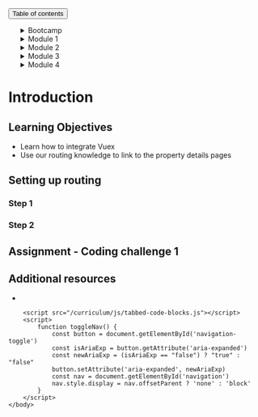 <!DOCTYPE html>
<html lang="en-GB">
    <head>
        <meta charset="utf-8">
        <title> Introduction</title>
        <meta name="viewport" content="width=device-width, initial-scale=1"/>
        <link rel="shortcut icon" type="image/x-icon" href="/curriculum/favicon.ico"/>
        <link rel="stylesheet" href="https://cdnjs.cloudflare.com/ajax/libs/highlight.js/10.6.0/styles/an-old-hope.min.css">
        <link rel="stylesheet" href="/curriculum/style.css"/>
        <script src="/curriculum/js/highlight.min.js"></script>
        <script src="/curriculum/js/bash.min.js"></script>
        <script src="/curriculum/js/java.min.js"></script>
        <script src="/curriculum/js/javascript.min.js"></script>
        <script src="/curriculum/js/sql.min.js"></script>
    </head>
    <body>
        <button 
            id="navigation-toggle"
            aria-expanded="false"
            aria-haspopup="true"
            onclick="toggleNav()"
            onkeydown="event => {event.keyCode === 13 ? toggleNav() : null}"
            tabindex="1">Table of contents</button>
        <nav id="navigation"><ul><details><summary>Bootcamp</summary><ul><details><summary>Unit 1 Object Oriented Programming</summary><ul><li><a href="/curriculum\Bootcamp\Unit-1-Object_Oriented_Programming\0.1.1-JavaScript_Objects_And_Functions.html">0.1.1 JavaScript Objects And Functions</a></li><li><a href="/curriculum\Bootcamp\Unit-1-Object_Oriented_Programming\0.1.2-Test_Driven_Development.html">0.1.2 Test Driven Development</a></li><li><a href="/curriculum\Bootcamp\Unit-1-Object_Oriented_Programming\0.1.3-Objects_in_an_Airport_Domain.html">0.1.3 Objects in an Airport Domain</a></li><li><a href="/curriculum\Bootcamp\Unit-1-Object_Oriented_Programming\0.1.4-Static_functions_and_properties.html">0.1.4 Static functions and properties</a></li><li><a href="/curriculum\Bootcamp\Unit-1-Object_Oriented_Programming\0.1.5-Inheritance.html">0.1.5 Inheritance</a></li><li><a href="/curriculum\Bootcamp\Unit-1-Object_Oriented_Programming\0.1.6-UML_Modelling.html">0.1.6 UML Modelling</a></li><li><a href="/curriculum\Bootcamp\Unit-1-Object_Oriented_Programming\0.1.7-OOP_Challenge.html">0.1.7 OOP Challenge</a></li><li><a href="/curriculum\Bootcamp\Unit-1-Object_Oriented_Programming\0.1.8-End_of_Unit_Quiz_OOP.html">0.1.8 End of Unit Quiz OOP</a></li></ul></details><details><summary>Unit 2 Asynchronous JavaScript</summary><ul><li><a href="/curriculum\Bootcamp\Unit-2-Asynchronous_JavaScript\0.2.1-Asynchronous_JavaScript.html">0.2.1 Asynchronous JavaScript</a></li><li><a href="/curriculum\Bootcamp\Unit-2-Asynchronous_JavaScript\0.2.2-Promises.html">0.2.2 Promises</a></li><li><a href="/curriculum\Bootcamp\Unit-2-Asynchronous_JavaScript\0.2.3-Asynchronous_Airport_Data_Load.html">0.2.3 Asynchronous Airport Data Load</a></li><li><a href="/curriculum\Bootcamp\Unit-2-Asynchronous_JavaScript\0.2.4-End_of_Unit_Quiz_Async.html">0.2.4 End of Unit Quiz Async</a></li></ul></details><details><summary>Unit 3 Relational Databases</summary><ul><li><a href="/curriculum\Bootcamp\Unit-3-Relational_Databases\0.3.1-Logical_Data_Model.html">0.3.1 Logical Data Model</a></li><li><a href="/curriculum\Bootcamp\Unit-3-Relational_Databases\0.3.10-Sequelize_part_2.html">0.3.10 Sequelize part 2</a></li><li><a href="/curriculum\Bootcamp\Unit-3-Relational_Databases\0.3.11-End_of_Unit_Quiz_Databases.html">0.3.11 End of Unit Quiz Databases</a></li><li><a href="/curriculum\Bootcamp\Unit-3-Relational_Databases\0.3.2-Introduction_to_Databases.html">0.3.2 Introduction to Databases</a></li><li><a href="/curriculum\Bootcamp\Unit-3-Relational_Databases\0.3.3-Basic_SQL_Commands.html">0.3.3 Basic SQL Commands</a></li><li><a href="/curriculum\Bootcamp\Unit-3-Relational_Databases\0.3.4-SQL_Joins.html">0.3.4 SQL Joins</a></li><li><a href="/curriculum\Bootcamp\Unit-3-Relational_Databases\0.3.5-Database_access_using_Node.html">0.3.5 Database access using Node</a></li><li><a href="/curriculum\Bootcamp\Unit-3-Relational_Databases\0.3.6-Populating_databases_from_JSON.html">0.3.6 Populating databases from JSON</a></li><li><a href="/curriculum\Bootcamp\Unit-3-Relational_Databases\0.3.7-Object_Relational_Mapping_part_1.html">0.3.7 Object Relational Mapping part 1</a></li><li><a href="/curriculum\Bootcamp\Unit-3-Relational_Databases\0.3.8-Object_Relational_Mapping_part_2.html">0.3.8 Object Relational Mapping part 2</a></li><li><a href="/curriculum\Bootcamp\Unit-3-Relational_Databases\0.3.9-Sequelize_part_1.html">0.3.9 Sequelize part 1</a></li></ul></details><details><summary>Unit 4 RESTful Servers</summary><ul><li><a href="/curriculum\Bootcamp\Unit-4-RESTful_Servers\0.4.1-Web_Servers.html">0.4.1 Web Servers</a></li><li><a href="/curriculum\Bootcamp\Unit-4-RESTful_Servers\0.4.2-Application_Servers.html">0.4.2 Application Servers</a></li><li><a href="/curriculum\Bootcamp\Unit-4-RESTful_Servers\0.4.3-Postman.html">0.4.3 Postman</a></li><li><a href="/curriculum\Bootcamp\Unit-4-RESTful_Servers\0.4.4-Route_Parameters.html">0.4.4 Route Parameters</a></li><li><a href="/curriculum\Bootcamp\Unit-4-RESTful_Servers\0.4.5-CRUD_operations.html">0.4.5 CRUD operations</a></li><li><a href="/curriculum\Bootcamp\Unit-4-RESTful_Servers\0.4.6-Server_side_Validation.html">0.4.6 Server side Validation</a></li><li><a href="/curriculum\Bootcamp\Unit-4-RESTful_Servers\0.4.7-End_of_Unit_Quiz_RESTful.html">0.4.7 End of Unit Quiz RESTful</a></li></ul></details><details><summary>Unit 5 Human Computer Interaction</summary><ul><li><a href="/curriculum\Bootcamp\Unit-5-Human_Computer_Interaction\0.5.1-Human_Computer_Interaction.html">0.5.1 Human Computer Interaction</a></li><li><a href="/curriculum\Bootcamp\Unit-5-Human_Computer_Interaction\0.5.2-Server_Side_Rendering.html">0.5.2 Server Side Rendering</a></li><li><a href="/curriculum\Bootcamp\Unit-5-Human_Computer_Interaction\0.5.3-The_Document_Object_Model.html">0.5.3 The Document Object Model</a></li><li><a href="/curriculum\Bootcamp\Unit-5-Human_Computer_Interaction\0.5.4-HTML_forms_and_lists.html">0.5.4 HTML forms and lists</a></li><li><a href="/curriculum\Bootcamp\Unit-5-Human_Computer_Interaction\0.5.5-End_of_Unit_Quiz_HCI.html">0.5.5 End of Unit Quiz HCI</a></li></ul></details><details><summary>Unit 6 End Of Bootcamp Group Project</summary><ul><li><a href="/curriculum\Bootcamp\Unit-6-End_Of_Bootcamp_Group_Project\0.6.1-Introduction.html">0.6.1 Introduction</a></li><li><a href="/curriculum\Bootcamp\Unit-6-End_Of_Bootcamp_Group_Project\0.6.2-Requirements.html">0.6.2 Requirements</a></li><li><a href="/curriculum\Bootcamp\Unit-6-End_Of_Bootcamp_Group_Project\0.6.3-Agile_Development.html">0.6.3 Agile Development</a></li><li><a href="/curriculum\Bootcamp\Unit-6-End_Of_Bootcamp_Group_Project\0.6.4-Design.html">0.6.4 Design</a></li><li><a href="/curriculum\Bootcamp\Unit-6-End_Of_Bootcamp_Group_Project\0.6.5-GitHub_Projects.html">0.6.5 GitHub Projects</a></li><li><a href="/curriculum\Bootcamp\Unit-6-End_Of_Bootcamp_Group_Project\0.6.6-Branching_and_Pull_Requests.html">0.6.6 Branching and Pull Requests</a></li><li><a href="/curriculum\Bootcamp\Unit-6-End_Of_Bootcamp_Group_Project\0.6.7-Deployment_with_Heroku.html">0.6.7 Deployment with Heroku</a></li></ul></details></ul></details><details><summary>Module 1</summary><ul><details><summary>Unit 1 Agile user requirements</summary><ul><li><a href="/curriculum\Module-1\Unit-1-Agile_user_requirements\1.1.1-Introduction_to_Agile.html">1.1.1 Introduction to Agile</a></li><li><a href="/curriculum\Module-1\Unit-1-Agile_user_requirements\1.1.2-Personas.html">1.1.2 Personas</a></li><li><a href="/curriculum\Module-1\Unit-1-Agile_user_requirements\1.1.3-User_Stories.html">1.1.3 User Stories</a></li><li><a href="/curriculum\Module-1\Unit-1-Agile_user_requirements\1.1.4-Requirements.html">1.1.4 Requirements</a></li><li><a href="/curriculum\Module-1\Unit-1-Agile_user_requirements\1.1.5-Next_Steps.html">1.1.5 Next Steps</a></li></ul></details><details><summary>Unit 2 Designing UI</summary><ul><li><a href="/curriculum\Module-1\Unit-2-Designing_UI\1.2.1-Usability_heuristics.html">1.2.1 Usability heuristics</a></li><li><a href="/curriculum\Module-1\Unit-2-Designing_UI\1.2.2-Composition_and_components_in_design.html">1.2.2 Composition and components in design</a></li><li><a href="/curriculum\Module-1\Unit-2-Designing_UI\1.2.3-Prototyping_UI.html">1.2.3 Prototyping UI</a></li><li><a href="/curriculum\Module-1\Unit-2-Designing_UI\1.2.4-Next_Steps.html">1.2.4 Next Steps</a></li></ul></details><details><summary>Unit 3 Building UI with a framework</summary><ul><li><a href="/curriculum\Module-1\Unit-3-Building_UI_with_a_framework\1.3-Welcome_to_Unit_3.html">1.3 Welcome to Unit 3</a></li><li><a href="/curriculum\Module-1\Unit-3-Building_UI_with_a_framework\1.3.1-Part_1_Getting_started_with_the_Vue_CDN.html">1.3.1 Part 1 Getting started with the Vue CDN</a></li><li><a href="/curriculum\Module-1\Unit-3-Building_UI_with_a_framework\1.3.2-Part_2_Vue_methods_and_computed_properties.html">1.3.2 Part 2 Vue methods and computed properties</a></li><li><a href="/curriculum\Module-1\Unit-3-Building_UI_with_a_framework\1.3.3-Part_3_Events_and_Adding_to_cart.html">1.3.3 Part 3 Events and Adding to cart</a></li><li><a href="/curriculum\Module-1\Unit-3-Building_UI_with_a_framework\1.3.4-Part_4_Introducing_routing_to_our_app.html">1.3.4 Part 4 Introducing routing to our app</a></li><li><a href="/curriculum\Module-1\Unit-3-Building_UI_with_a_framework\1.3.4-ZGlossary_of_terms.html">1.3.4 ZGlossary of terms</a></li><li><a href="/curriculum\Module-1\Unit-3-Building_UI_with_a_framework\1.3.5-Part_5_Fixing_the_add_to_cart_event.html">1.3.5 Part 5 Fixing the add to cart event</a></li><li><a href="/curriculum\Module-1\Unit-3-Building_UI_with_a_framework\1.3.6-Part_6_Adding_the_property_details_page.html.md/index.html">1.3.6 Part 6 Adding the property details page</a></li></ul></details><details><summary>Unit 4 Accessibility</summary><ul><li><a href="/curriculum\Module-1\Unit-4-Accessibility\1.4.1-Inclusive_design.html">1.4.1 Inclusive design</a></li><li><a href="/curriculum\Module-1\Unit-4-Accessibility\1.4.2-Accessibility.html">1.4.2 Accessibility</a></li><li><a href="/curriculum\Module-1\Unit-4-Accessibility\1.4.3-Next_Steps.html">1.4.3 Next Steps</a></li></ul></details><details><summary>Unit 5 End to end testing</summary><ul><li><a href="/curriculum\Module-1\Unit-5-End_to_end_testing\1.5.1-End_to_end_testing.html">1.5.1 End to end testing</a></li><li><a href="/curriculum\Module-1\Unit-5-End_to_end_testing\1.5.2-Test_cases_and_equivalence_testing.html">1.5.2 Test cases and equivalence testing</a></li></ul></details></ul></details><details><summary>Module 2</summary><ul><details><summary>Unit 1 Securing RESTful APIs</summary><ul><li><a href="/curriculum\Module-2\Unit-1-Securing_RESTful_APIs\2.1.1-Designing_RESTful_APIs.html">2.1.1 Designing RESTful APIs</a></li><li><a href="/curriculum\Module-2\Unit-1-Securing_RESTful_APIs\2.1.2-What_makes_for_REST.html">2.1.2 What makes for REST</a></li><li><a href="/curriculum\Module-2\Unit-1-Securing_RESTful_APIs\2.1.3-Basic_Auth.html">2.1.3 Basic Auth</a></li><li><a href="/curriculum\Module-2\Unit-1-Securing_RESTful_APIs\2.1.4-Next_steps.html">2.1.4 Next steps</a></li></ul></details><details><summary>Unit 2 OAuth with OpenID Connect</summary><ul><li><a href="/curriculum\Module-2\Unit-2-OAuth_with_OpenID_Connect\2.2.1-Securing_with_OAuth.html">2.2.1 Securing with OAuth</a></li><li><a href="/curriculum\Module-2\Unit-2-OAuth_with_OpenID_Connect\2.2.2-Session_and_token_management.html">2.2.2 Session and token management</a></li><li><a href="/curriculum\Module-2\Unit-2-OAuth_with_OpenID_Connect\2.2.3-OpenID_Connect.html">2.2.3 OpenID Connect</a></li><li><a href="/curriculum\Module-2\Unit-2-OAuth_with_OpenID_Connect\2.2.4-API_Assignment.html">2.2.4 API Assignment</a></li></ul></details></ul></details><details><summary>Module 3</summary><ul><details><summary>Unit 1 The SDLC</summary><ul><li><a href="/curriculum\Module-3\Unit-1-The-SDLC\3.1.1-The_Software_Development_Life_Cycle.html">3.1.1 The Software Development Life Cycle</a></li><li><a href="/curriculum\Module-3\Unit-1-The-SDLC\3.1.2-The_roles_and_responsibilities_in_the_SDLC_with_communication.html">3.1.2 The roles and responsibilities in the SDLC with communication</a></li><li><a href="/curriculum\Module-3\Unit-1-The-SDLC\3.1.3-Communication_in_your_teams.html">3.1.3 Communication in your teams</a></li></ul></details><details><summary>Unit 2 The 7 Princibles of Testing</summary><ul><li><a href="/curriculum\Module-3\Unit-2-The-7-Princibles-of-Testing\3.2.1-The_7_Princibles_of_Testing.html">3.2.1 The 7 Princibles of Testing</a></li><li><a href="/curriculum\Module-3\Unit-2-The-7-Princibles-of-Testing\3.2.2-Continuous_Deployment.html">3.2.2 Continuous Deployment</a></li></ul></details><details><summary>Unit 3 Deployment and Maintenance</summary><ul><li><a href="/curriculum\Module-3\Unit-3-Deployment-and-Maintenance\3.3.1-Containerisation_with_docker.html">3.3.1 Containerisation with docker</a></li><li><a href="/curriculum\Module-3\Unit-3-Deployment-and-Maintenance\3.3.2-Introduction_to_Cloud_Computing.html">3.3.2 Introduction to Cloud Computing</a></li><li><a href="/curriculum\Module-3\Unit-3-Deployment-and-Maintenance\3.3.3-Monitoring_and_Maintenance.html">3.3.3 Monitoring and Maintenance</a></li></ul></details></ul></details><details><summary>Module 4</summary><ul><details><summary>Unit 1 Open Web Application Security Project</summary><ul><li><a href="/curriculum\Module-4\Unit-1-Open_Web_Application_Security_Project\4.1.1-Introduction_to_the_OWASP_Top_Ten.html">4.1.1 Introduction to the OWASP Top Ten</a></li><li><a href="/curriculum\Module-4\Unit-1-Open_Web_Application_Security_Project\4.1.2-Injection_Attacks.html">4.1.2 Injection Attacks</a></li><li><a href="/curriculum\Module-4\Unit-1-Open_Web_Application_Security_Project\4.1.3-Broken_Authentication.html">4.1.3 Broken Authentication</a></li><li><a href="/curriculum\Module-4\Unit-1-Open_Web_Application_Security_Project\4.1.3-Exposing_Sensitive_Data.html">4.1.3 Exposing Sensitive Data</a></li><li><a href="/curriculum\Module-4\Unit-1-Open_Web_Application_Security_Project\4.1.4-Monitoring_for_attacks.html">4.1.4 Monitoring for attacks</a></li><li><a href="/curriculum\Module-4\Unit-1-Open_Web_Application_Security_Project\4.1.5-The_role_of_a_Penetration_Tester.html">4.1.5 The role of a Penetration Tester</a></li><li><a href="/curriculum\Module-4\Unit-1-Open_Web_Application_Security_Project\4.1.6-Next_Steps.html">4.1.6 Next Steps</a></li></ul></details></ul></details></ul></nav>
        <h1>Introduction</h1>
<h2>Learning Objectives</h2>
<ul>
<li>Learn how to integrate Vuex</li>
<li>Use our routing knowledge to link to the property details pages</li>
</ul>
<h2>Setting up routing</h2>
<h3>Step 1</h3>
<h3>Step 2</h3>
<h2>Assignment - Coding challenge 1</h2>
<h2>Additional resources</h2>
<ul>
<li><a href=""></a></li>
</ul>

        <script src="/curriculum/js/tabbed-code-blocks.js"></script>
        <script>
            function toggleNav() {
                const button = document.getElementById('navigation-toggle')
                const isAriaExp = button.getAttribute('aria-expanded')
                const newAriaExp = (isAriaExp == "false") ? "true" : "false"
                button.setAttribute('aria-expanded', newAriaExp)
                const nav = document.getElementById('navigation')
                nav.style.display = nav.offsetParent ? 'none' : 'block'
            }
        </script>
    </body>
</html>